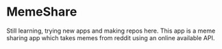 # MemeShare
Still learning, trying new apps and making repos here. This app is a meme sharing app which takes memes from reddit using an online available API. 

